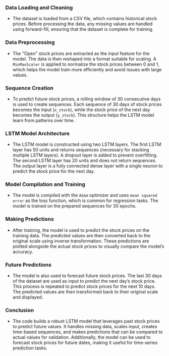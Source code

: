 ### **Data Loading and Cleaning**
- The dataset is loaded from a CSV file, which contains historical stock prices. Before processing the data, any missing values are handled using forward-fill, ensuring that the dataset is complete for training.

### **Data Preprocessing**
- The "Open" stock prices are extracted as the input feature for the model. The data is then reshaped into a format suitable for scaling. A `MinMaxScaler` is applied to normalize the stock prices between 0 and 1, which helps the model train more efficiently and avoid issues with large values.

### **Sequence Creation**
- To predict future stock prices, a rolling window of 30 consecutive days is used to create sequences. Each sequence of 30 days of stock prices becomes the input (`x_stock`), while the stock price of the next day becomes the output (`y_stock`). This structure helps the LSTM model learn from patterns over time.

### **LSTM Model Architecture**
- The LSTM model is constructed using two LSTM layers. The first LSTM layer has 50 units and returns sequences (necessary for stacking multiple LSTM layers). A dropout layer is added to prevent overfitting. The second LSTM layer has 20 units and does not return sequences. The output layer is a fully connected dense layer with a single neuron to predict the stock price for the next day.

### **Model Compilation and Training**
- The model is compiled with the `Adam` optimizer and uses `mean squared error` as the loss function, which is common for regression tasks. The model is trained on the prepared sequences for 30 epochs.

### **Making Predictions**
- After training, the model is used to predict the stock prices on the training data. The predicted values are then converted back to the original scale using inverse transformation. These predictions are plotted alongside the actual stock prices to visually compare the model’s accuracy.

### **Future Predictions**
- The model is also used to forecast future stock prices. The last 30 days of the dataset are used as input to predict the next day’s stock price. This process is repeated to predict stock prices for the next 10 days. The predicted values are then transformed back to their original scale and displayed.

### **Conclusion**
- The code builds a robust LSTM model that leverages past stock prices to predict future values. It handles missing data, scales input, creates time-based sequences, and makes predictions that can be compared to actual values for validation. Additionally, the model can be used to forecast stock prices for future dates, making it useful for time-series prediction tasks.
